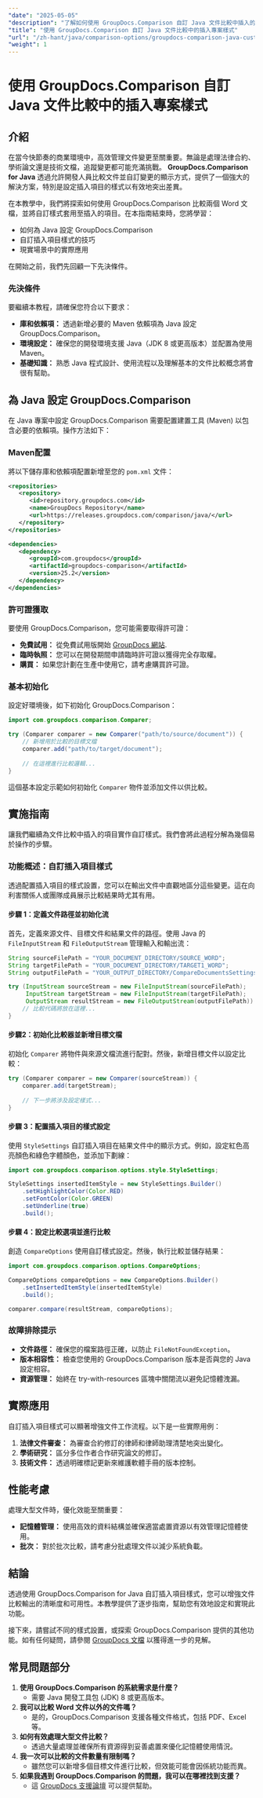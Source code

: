 ```yaml
---
"date": "2025-05-05"
"description": "了解如何使用 GroupDocs.Comparison 自訂 Java 文件比較中插入的專案樣式，從而提高清晰度和可用性。"
"title": "使用 GroupDocs.Comparison 自訂 Java 文件比較中的插入專案樣式"
"url": "/zh-hant/java/comparison-options/groupdocs-comparison-java-custom-inserted-item-styles/"
"weight": 1
---
```


# 使用 GroupDocs.Comparison 自訂 Java 文件比較中的插入專案樣式

## 介紹

在當今快節奏的商業環境中，高效管理文件變更至關重要。無論是處理法律合約、學術論文還是技術文檔，追蹤變更都可能充滿挑戰。 **GroupDocs.Comparison for Java** 透過允許開發人員比較文件並自訂變更的顯示方式，提供了一個強大的解決方案，特別是設定插入項目的樣式以有效地突出差異。

在本教學中，我們將探索如何使用 GroupDocs.Comparison 比較兩個 Word 文檔，並將自訂樣式套用至插入的項目。在本指南結束時，您將學習：
- 如何為 Java 設定 GroupDocs.Comparison
- 自訂插入項目樣式的技巧
- 現實場景中的實際應用

在開始之前，我們先回顧一下先決條件。

### 先決條件

要繼續本教程，請確保您符合以下要求：
- **庫和依賴項：** 透過新增必要的 Maven 依賴項為 Java 設定 GroupDocs.Comparison。
- **環境設定：** 確保您的開發環境支援 Java（JDK 8 或更高版本）並配置為使用 Maven。
- **基礎知識：** 熟悉 Java 程式設計、使用流程以及理解基本的文件比較概念將會很有幫助。

## 為 Java 設定 GroupDocs.Comparison

在 Java 專案中設定 GroupDocs.Comparison 需要配置建置工具 (Maven) 以包含必要的依賴項。操作方法如下：

### Maven配置

將以下儲存庫和依賴項配置新增至您的 `pom.xml` 文件：

```xml
<repositories>
   <repository>
      <id>repository.groupdocs.com</id>
      <name>GroupDocs Repository</name>
      <url>https://releases.groupdocs.com/comparison/java/</url>
   </repository>
</repositories>

<dependencies>
   <dependency>
      <groupId>com.groupdocs</groupId>
      <artifactId>groupdocs-comparison</artifactId>
      <version>25.2</version>
   </dependency>
</dependencies>
```

### 許可證獲取

要使用 GroupDocs.Comparison，您可能需要取得許可證：
- **免費試用：** 從免費試用版開始 [GroupDocs 網站](https://releases。groupdocs.com/comparison/java/).
- **臨時執照：** 您可以在開發期間申請臨時許可證以獲得完全存取權。
- **購買：** 如果您計劃在生產中使用它，請考慮購買許可證。

### 基本初始化

設定好環境後，如下初始化 GroupDocs.Comparison：

```java
import com.groupdocs.comparison.Comparer;

try (Comparer comparer = new Comparer("path/to/source/document")) {
    // 新增用於比較的目標文檔
    comparer.add("path/to/target/document");
    
    // 在這裡進行比較邏輯...
}
```

這個基本設定示範如何初始化 `Comparer` 物件並添加文件以供比較。

## 實施指南

讓我們繼續為文件比較中插入的項目實作自訂樣式。我們會將此過程分解為幾個易於操作的步驟。

### 功能概述：自訂插入項目樣式

透過配置插入項目的樣式設置，您可以在輸出文件中直觀地區分這些變更。這在向利害關係人或團隊成員展示比較結果時尤其有用。

#### 步驟 1：定義文件路徑並初始化流

首先，定義來源文件、目標文件和結果文件的路徑。使用 Java 的 `FileInputStream` 和 `FileOutputStream` 管理輸入和輸出流：

```java
String sourceFilePath = "YOUR_DOCUMENT_DIRECTORY/SOURCE_WORD";
String targetFilePath = "YOUR_DOCUMENT_DIRECTORY/TARGET1_WORD";
String outputFilePath = "YOUR_OUTPUT_DIRECTORY/CompareDocumentsSettingsStream.result.docx";

try (InputStream sourceStream = new FileInputStream(sourceFilePath);
     InputStream targetStream = new FileInputStream(targetFilePath);
     OutputStream resultStream = new FileOutputStream(outputFilePath)) {
    // 比較代碼將放在這裡...
}
```

#### 步驟2：初始化比較器並新增目標文檔

初始化 `Comparer` 將物件與來源文檔流進行配對。然後，新增目標文件以設定比較：

```java
try (Comparer comparer = new Comparer(sourceStream)) {
    comparer.add(targetStream);
    
    // 下一步將涉及設定樣式...
}
```

#### 步驟 3：配置插入項目的樣式設定

使用 `StyleSettings` 自訂插入項目在結果文件中的顯示方式。例如，設定紅色高亮顏色和綠色字體顏色，並添加下劃線：

```java
import com.groupdocs.comparison.options.style.StyleSettings;

StyleSettings insertedItemStyle = new StyleSettings.Builder()
    .setHighlightColor(Color.RED)
    .setFontColor(Color.GREEN)
    .setUnderline(true)
    .build();
```

#### 步驟 4：設定比較選項並進行比較

創造 `CompareOptions` 使用自訂樣式設定。然後，執行比較並儲存結果：

```java
import com.groupdocs.comparison.options.CompareOptions;

CompareOptions compareOptions = new CompareOptions.Builder()
    .setInsertedItemStyle(insertedItemStyle)
    .build();

comparer.compare(resultStream, compareOptions);
```

### 故障排除提示

- **文件路徑：** 確保您的檔案路徑正確，以防止 `FileNotFoundException`。
- **版本相容性：** 檢查您使用的 GroupDocs.Comparison 版本是否與您的 Java 設定相容。
- **資源管理：** 始終在 try-with-resources 區塊中關閉流以避免記憶體洩漏。

## 實際應用

自訂插入項目樣式可以顯著增強文件工作流程。以下是一些實際用例：
1. **法律文件審查：** 為審查合約修訂的律師和律師助理清楚地突出變化。
2. **學術研究：** 區分多位作者合作研究論文的修訂。
3. **技術文件：** 透過明確標記更新來維護軟體手冊的版本控制。

## 性能考慮

處理大型文件時，優化效能至關重要：
- **記憶體管理：** 使用高效的資料結構並確保適當處置資源以有效管理記憶體使用。
- **批次：** 對於批次比較，請考慮分批處理文件以減少系統負載。

## 結論

透過使用 GroupDocs.Comparison for Java 自訂插入項目樣式，您可以增強文件比較輸出的清晰度和可用性。本教學提供了逐步指南，幫助您有效地設定和實現此功能。

接下來，請嘗試不同的樣式設置，或探索 GroupDocs.Comparison 提供的其他功能。如有任何疑問，請參閱 [GroupDocs 文檔](https://docs.groupdocs.com/comparison/java/) 以獲得進一步的見解。

## 常見問題部分

1. **使用 GroupDocs.Comparison 的系統需求是什麼？**
   - 需要 Java 開發工具包 (JDK) 8 或更高版本。
2. **我可以比較 Word 文件以外的文件嗎？**
   - 是的，GroupDocs.Comparison 支援各種文件格式，包括 PDF、Excel 等。
3. **如何有效處理大型文件比較？**
   - 透過大量處理並確保所有資源得到妥善處置來優化記憶體使用情況。
4. **我一次可以比較的文件數量有限制嗎？**
   - 雖然您可以新增多個目標文件進行比較，但效能可能會因係統功能而異。
5. **如果我遇到 GroupDocs.Comparison 的問題，我可以在哪裡找到支援？**
   - 這 [GroupDocs 支援論壇](https://forum.groupdocs.com) 可以提供幫助。